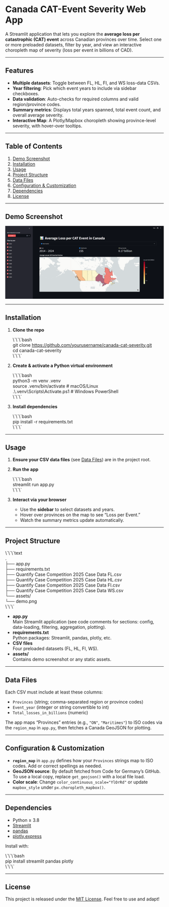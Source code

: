 # Canada CAT-Event Severity Web App

A Streamlit application that lets you explore the **average loss per catastrophic (CAT) event** across Canadian provinces over time. Select one or more preloaded datasets, filter by year, and view an interactive choropleth map of severity (loss per event in billions of CAD).

---

## Features

- **Multiple datasets**: Toggle between FL, HL, FI, and WS loss-data CSVs.  
- **Year filtering**: Pick which event years to include via sidebar checkboxes.  
- **Data validation**: Auto-checks for required columns and valid region/province codes.  
- **Summary metrics**: Displays total years spanned, total event count, and overall average severity.  
- **Interactive Map**: A Plotly/Mapbox choropleth showing province-level severity, with hover-over tooltips.

---

## Table of Contents

1. [Demo Screenshot](#demo-screenshot)  
2. [Installation](#installation)  
3. [Usage](#usage)  
4. [Project Structure](#project-structure)  
5. [Data Files](#data-files)  
6. [Configuration & Customization](#configuration--customization)  
7. [Dependencies](#dependencies)  
8. [License](#license)

---

## Demo Screenshot

![Choropleth of Average Loss per CAT Event](./assets/demo.png)

---

## Installation

1. **Clone the repo**  
   
   \\\`\\\`\\\`bash  
   git clone https://github.com/yourusername/canada-cat-severity.git  
   cd canada-cat-severity  
   \\\`\\\`\\\`

2. **Create & activate a Python virtual environment**  
   
   \\\`\\\`\\\`bash  
   python3 -m venv .venv  
   source .venv/bin/activate      # macOS/Linux  
   .\\.venv\\Scripts\\Activate.ps1   # Windows PowerShell  
   \\\`\\\`\\\`

3. **Install dependencies**  
   
   \\\`\\\`\\\`bash  
   pip install -r requirements.txt  
   \\\`\\\`\\\`

---

## Usage

1. **Ensure your CSV data files** (see [Data Files](#data-files)) are in the project root.  
2. **Run the app**  
   
   \\\`\\\`\\\`bash  
   streamlit run app.py  
   \\\`\\\`\\\`

3. **Interact via your browser**  
   - Use the **sidebar** to select datasets and years.  
   - Hover over provinces on the map to see “Loss per Event.”  
   - Watch the summary metrics update automatically.

---

## Project Structure

\\\`\\\`\\\`text  
.  
├── app.py  
├── requirements.txt  
├── Quantify Case Competition 2025 Case Data FL.csv  
├── Quantify Case Competition 2025 Case Data HL.csv  
├── Quantify Case Competition 2025 Case Data FI.csv  
├── Quantify Case Competition 2025 Case Data WS.csv  
└── assets/  
    └── demo.png  
\\\`\\\`\\\`

- **app.py**  
  Main Streamlit application (see code comments for sections: config, data-loading, filtering, aggregation, plotting).  
- **requirements.txt**  
  Python packages: Streamlit, pandas, plotly, etc.  
- **CSV files**  
  Four preloaded datasets (FL, HL, FI, WS).  
- **assets/**  
  Contains demo screenshot or any static assets.

---

## Data Files

Each CSV must include at least these columns:

- `Provinces` (string; comma-separated region or province codes)  
- `Event_year` (integer or string convertible to int)  
- `Total_losses_in_billions` (numeric)

The app maps “Provinces” entries (e.g., `"ON"`, `"Maritimes"`) to ISO codes via the `region_map` in `app.py`, then fetches a Canada GeoJSON for plotting.

---

## Configuration & Customization

- **`region_map`** in `app.py` defines how your `Provinces` strings map to ISO codes. Add or correct spellings as needed.  
- **GeoJSON source**: By default fetched from Code for Germany’s GitHub. To use a local copy, replace `get_geojson()` with a local file load.  
- **Color scale**: Change `color_continuous_scale="YlOrRd"` or update `mapbox_style` under `px.choropleth_mapbox()`.

---

## Dependencies

- Python ≥ 3.8  
- [Streamlit](https://streamlit.io/)  
- [pandas](https://pandas.pydata.org/)  
- [plotly.express](https://plotly.com/python/plotly-express/)  

Install with:  
   
\\\`\\\`\\\`bash  
pip install streamlit pandas plotly  
\\\`\\\`\\\`

---

## License

This project is released under the [MIT License](LICENSE). Feel free to use and adapt!
